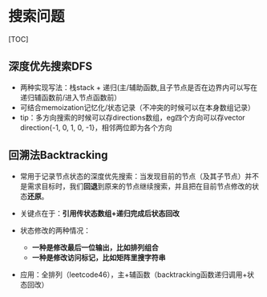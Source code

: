 # 搜索问题

[TOC]

## 深度优先搜索DFS

- 两种实现写法：栈stack + 递归(主/辅助函数,且子节点是否在边界内可以写在递归辅函数前/进入节点函数前）
- 可结合memoization记忆化/状态记录（不冲突的时候可以在本身数组记录）
- tip：多方向搜索的时候可以存directions数组，eg四个方向可以存vector direction{-1, 0, 1, 0, -1}，相邻两位即为各个方向



## 回溯法Backtracking

* 常用于记录节点状态的深度优先搜索：当发现目前的节点（及其子节点）并不是需求目标时，我们**回退**到原来的节点继续搜索，并且把在目前节点修改的状态**还原**。

* 关键点在于：**引用传状态数组+递归完成后状态回改**

* 状态修改的两种情况：
  * **一种是修改最后一位输出，比如排列组合**
  * **一种是修改访问标记，比如矩阵里搜字符串**

* 应用：全排列（leetcode46），主+辅函数（backtracking函数递归调用+状态回改）